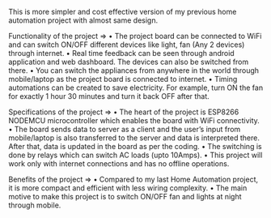 This is more simpler and cost effective version of my previous home automation project with almost same design.

Functionality of the project => 
• The project board can be connected to WiFi and can switch ON/OFF different devices like light, fan (Any 2 devices) through internet. 
• Real time feedback can be seen through android application and web dashboard. The devices can also be switched from there. 
• You can switch the appliances from anywhere in the world through mobile/laptop as the project board is connected to internet. 
• Timing automations can be created to save electricity. For example, turn ON the fan for exactly 1 hour 30 minutes and turn it back OFF after that.

Specifications of the project => 
• The heart of the project is ESP8266 NODEMCU microcontroller which enables the board with WiFi connectivity. 
• The board sends data to server as a client and the user’s input from mobile/laptop is also transferred to the server and data is interpreted there. After that, data is updated in the board as per the coding. 
• The switching is done by relays which can switch AC loads (upto 10Amps).
• This project will work only with internet connections and has no offline operations.

Benefits of the project => 
• Compared to my last Home Automation project, it is more compact and efficient with less wiring complexity. 
• The main motive to make this project is to switch ON/OFF fan and lights at night through mobile.
